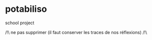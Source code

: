 # potabiliso
school project

/!\ ne pas supprimer (il faut conserver les traces de nos réflexions) /!\

